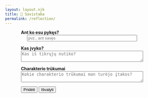 ```yaml
---
layout: layout.njk
title: 📝 Savistaba
permalink: /reflection/
---
```


<section>
      <!-- <h2></h2> -->
      <form id="reflection-form" style="max-width: 400px; margin: auto">
        <div style="margin-bottom: 1em">
          <label for="reflection-input"
            ><strong>Ant ko esu pykęs?</strong></label
          ><br />
          <input
            id="reflection-input"
            type="text"
            placeholder="pvz., ant savęs"
            style="width: 90%; margin: 0 auto; display: block"
          />
        </div>
        <div style="margin-bottom: 1em">
          <label for="notes-input"><strong>Kas įvyko?</strong></label
          ><br />
          <textarea
            id="notes-input"
            placeholder="Kas iš tikrųjų nutiko?"
            style="width: 100%; min-height: 20px; resize: vertical"
          ></textarea>
        </div>
        <div style="margin-bottom: 1em">
          <label for="defects-input"
            ><strong>Charakterio trūkumai</strong></label
          ><br />
          <textarea
            id="defects-input"
            placeholder="Kokie charakterio trūkumai man turėjo įtakos?"
            style="width: 100%; min-height: 20px; resize: vertical"
          ></textarea>
        </div>
        <button type="submit" class="add-btn">Pridėti</button>
        <button type="button" class="clear-btn">Išvalyti</button>
      </form>
      <ul id="reflection-list"></ul>
    </section>
    <script>
      const form = document.getElementById("reflection-form");
      const list = document.getElementById("reflection-list");
      const reflectionInput = document.getElementById("reflection-input");
      const notesInput = document.getElementById("notes-input");
      const defectsInput = document.getElementById("defects-input");
      form.addEventListener("submit", function (e) {
        e.preventDefault();
        const reflection = reflectionInput.value.trim();
        const notes = notesInput.value.trim();
        const defects = defectsInput.value.trim();
        if (reflection || notes || defects) {
          const li = document.createElement("li");
          li.textContent = `Apmąstymas: ${reflection} | Pastabos: ${notes} | Trūkumai: ${defects}`;
          list.appendChild(li);
          reflectionInput.value = "";
          notesInput.value = "";
          defectsInput.value = "";
        }
      });
      form.querySelector(".clear-btn").addEventListener("click", function () {
        reflectionInput.value = "";
        notesInput.value = "";
        defectsInput.value = "";
      });
    </script>
